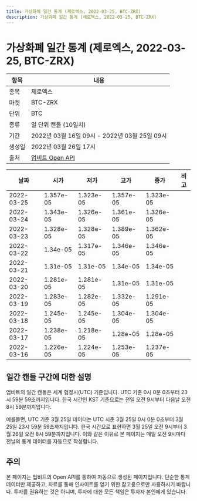 ```yaml
---
title: 가상화폐 일간 통계 (제로엑스, 2022-03-25, BTC-ZRX)
description: 가상화폐 일간 통계 (제로엑스, 2022-03-25, BTC-ZRX)
---
```


가상화폐 일간 통계 (제로엑스, 2022-03-25, BTC-ZRX)
===

|항목|내용|
|--|--|
|종목|제로엑스|
|마켓|BTC-ZRX|
|단위|BTC|
|종류|일 단위 캔들 (10일치)|
|기간|2022년 03월 16일 09시 - 2022년 03월 25일 09시|
|생성일|2022년 03월 26일 17시|
|출처|[업비트 Open API](https://docs.upbit.com)|


|날짜|시가|저가|고가|종가|비고|
|--|--|--|--|--|--|
|2022-03-25|1.357e-05|1.323e-05|1.357e-05|1.323e-05|    |
|2022-03-24|1.343e-05|1.326e-05|1.361e-05|1.326e-05|    |
|2022-03-23|1.328e-05|1.328e-05|1.389e-05|1.362e-05|    |
|2022-03-22|1.34e-05|1.317e-05|1.346e-05|1.346e-05|    |
|2022-03-21|1.31e-05|1.31e-05|1.34e-05|1.34e-05|    |
|2022-03-20|1.281e-05|1.281e-05|1.31e-05|1.31e-05|    |
|2022-03-19|1.283e-05|1.282e-05|1.332e-05|1.291e-05|    |
|2022-03-18|1.245e-05|1.245e-05|1.304e-05|1.304e-05|    |
|2022-03-17|1.238e-05|1.218e-05|1.28e-05|1.28e-05|    |
|2022-03-16|1.226e-05|1.224e-05|1.253e-05|1.237e-05|    |


일간 캔들 구간에 대한 설명
---


업비트의 일간 캔들은 세계 협정시(UTC) 기준입니다. 
UTC 기준 0시 0분 0초부터 23시 59분 59초까지입니다. 
한국 시간인 KST 기준으로는 전일 오전 9시부터 다음날 오전 8시 59분까지입니다. 


예를들면, UTC 기준 3월 25일 데이터는 UTC 시준 3월 25일 0시 0분 0초부터 3월 25일 23시 59분 59초까지입니다. 
한국 시간으로 표현하면 3월 25일 오전 9시부터 3월 26일 오전 8시 59분까지입니다. 
이와 같은 이유로 본 페이지는 매일 오전 9시마다 전날의 통계 데이터를 자동으로 작성합니다. 


주의
---


본 페이지는 업비트의 Open API를 통하여 자동으로 생성된 페이지입니다. 
단순한 통계 데이터만 제공하고, 자료를 통해 인사이트를 얻기 위한 참고용으로만 사용하시기 바랍니다. 
투자를 권유하는 것은 아니며, 투자에 대한 모든 책임은 투자자 본인에게 있습니다. 
